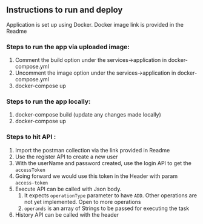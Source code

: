 ## Instructions to run and deploy

Application is set up using Docker. Docker image link is provided in the Readme

### Steps to run the app via uploaded image:
 1. Comment the build option under the services->application in docker-compose.yml
 2. Uncomment the image option  under the services->application in docker-compose.yml
 3. docker-compose up 

### Steps to run the app locally:
 1. docker-compose build (update any changes made locally)
 2. docker-compose up 
 
### Steps to hit API :

 1. Import the postman collection via the link provided in Readme
 2. Use the register API to create a new user 
 3. With the userName and password created, use the login API to get the `accessToken`
 4. Going forward we would use this token in the Header with param `access-token`
 5. Execute API can be called with Json body.
    1. It expects `operationType` parameter to have `ADD`. Other operations are not yet implemented. Open to more operations 
    2. `operands` is an array of Strings to be passed for executing the task
 6. History API can be called with the header